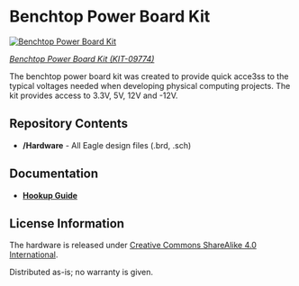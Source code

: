 Benchtop Power Board Kit
========================

[![Benchtop Power Board Kit](https://cdn.sparkfun.com//assets/parts/3/7/5/6/09774-01.jpg)](https://www.sparkfun.com/products/9774)

[*Benchtop Power Board Kit (KIT-09774)*](https://www.sparkfun.com/products/9774)

The benchtop power board kit was created to provide quick acce3ss to the typical voltages needed when 
developing physical computing projects. The kit provides access to 3.3V, 5V, 12V and -12V. 


Repository Contents
-------------------
* **/Hardware** - All Eagle design files (.brd, .sch)

Documentation
-------------------
* **[Hookup Guide](https://learn.sparkfun.com/tutorials/benchtop-power-board-kit-hookup-guide)**

License Information
-------------------
The hardware is released under [Creative Commons ShareAlike 4.0 International](https://creativecommons.org/licenses/by-sa/4.0/).

Distributed as-is; no warranty is given.
